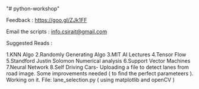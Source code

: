 "# python-workshop" 



Feedback : https://goo.gl/ZJk1FF

Email the scripts : info.csirait@gmail.com


Suggested Reads : 

  1.KNN Algo
  2.Randomly Generating Algo
  3.MIT AI Lectures
  4.Tensor Flow
  5.Standford Justin Solomon Numerical analysis
  6.Support Vector Machines
  7.Neural Network
  8.Self Driving Cars- Uploading a file to detect lanes from road image. Some improvements needed ( to find the perfect parameteers ).                            Working on it. File: lane_selection.py ( using matplotlib and openCV )
